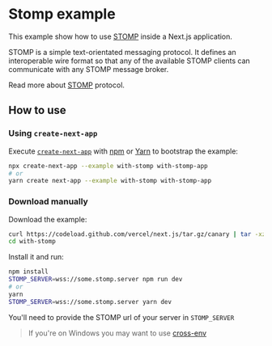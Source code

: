 # Stomp example

This example show how to use [STOMP](http://stomp.github.io/) inside a Next.js application.

STOMP is a simple text-orientated messaging protocol. It defines an interoperable wire format so that any of the available STOMP clients can communicate with any STOMP message broker.

Read more about [STOMP](http://jmesnil.net/stomp-websocket/doc/) protocol.

## How to use

### Using `create-next-app`

Execute [`create-next-app`](https://github.com/vercel/next.js/tree/canary/packages/create-next-app) with [npm](https://docs.npmjs.com/cli/init) or [Yarn](https://yarnpkg.com/lang/en/docs/cli/create/) to bootstrap the example:

```bash
npx create-next-app --example with-stomp with-stomp-app
# or
yarn create next-app --example with-stomp with-stomp-app
```

### Download manually

Download the example:

```bash
curl https://codeload.github.com/vercel/next.js/tar.gz/canary | tar -xz --strip=2 next.js-canary/examples/with-stomp
cd with-stomp
```

Install it and run:

```bash
npm install
STOMP_SERVER=wss://some.stomp.server npm run dev
# or
yarn
STOMP_SERVER=wss://some.stomp.server yarn dev
```

You'll need to provide the STOMP url of your server in `STOMP_SERVER`

> If you're on Windows you may want to use [cross-env](https://www.npmjs.com/package/cross-env)
